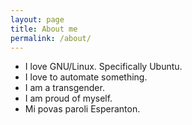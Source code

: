 ```yaml
---
layout: page
title: About me
permalink: /about/
---
```



- I love GNU/Linux.
  Specifically Ubuntu.
- I love to automate something.
- I am a transgender.
- I am proud of myself.
- Mi povas paroli Esperanton.
